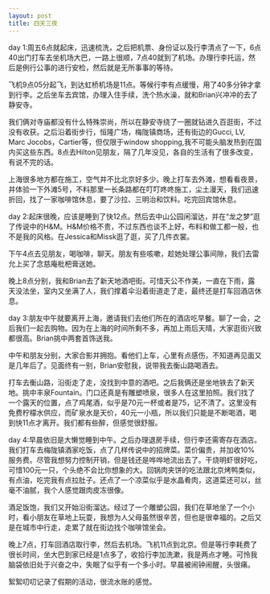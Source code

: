 ```yaml
---
layout: post
title: 四天三夜
---
```




day 1:周五6点就起床，迅速梳洗，之后把机票、身份证以及行李清点了一下，6点40出门打车去坐机场大巴，一路上很顺，7点40就到了机场。办理行李托运，然后是例行公事的进行安检，然后就是无所事事的等待。

飞机9点05分起飞，到达虹桥机场是11点。等候行李有点缓慢，用了40多分钟才拿到行李。之后坐车去宾馆，办理入住手续，洗个热水澡，就和Brian兴冲冲的去了静安寺。

我们俩对寺庙都没有什么特殊崇尚，所以在静安寺绕了一圈就钻进久百逛街，不过没有收获。之后沿着街步行，恒隆广场，梅陇镇商场，还有街边的Gucci, LV, Marc Jocobs，Cartier等，但仅限于window shopping,我不可能头脑发热到在国内买这些东西。8点去Hilton见朋友，隔了几年没见，各自的生活有了很多改变，有说不完的话。

上海很多地方都在施工，空气并不比北京好多少。晚上打车去外滩，想看看夜景，并体验一下外滩5号，不料那里一长条路都在叮叮咚咚施工，尘土漫天，我们迅速折回，找了一家咖啡馆休息，要了沙拉、三明治和饮料。吃完回宾馆休息。

day 2:起床很晚，应该是睡到了快12点。然后去中山公园闲溜达，并在“龙之梦”逛了传说中的H&M。H&M价格不贵，不过东西也谈不上好，布料和做工都一般，也不是我的风格。在Jessica和Missk逛了逛，买了几件衣裳。

下午4点去见朋友，喝咖啡，聊天。朋友有些咳嗽，趁她处理公事间隙，我们去雷允上买了念慈庵枇杷膏送她。

晚上8点分别，我和Brian去了新天地酒吧街。可惜天公不作美，一直在下雨，露天没法坐，室内又坐满了人，我们撑着伞沿着街道走了走，最终还是打车回酒店休息。

day 3:朋友中午就要离开上海，邀请我们去他们所在的酒店吃早餐。聊了一会，之后我们一起去购物。因为在上海的时间所剩不多，再加上雨后天晴，大家逛街兴致都很高。Brian挑中两套首饰送我。

中午和朋友分别，大家合影并拥抱。看他们上车，心里有点感伤，不知道再见面又是几年后了。见面终有一别，Brian安慰我，说带我去衡山路喝酒去。

打车去衡山路，沿街走了走，没找到中意的酒吧。之后我俩还是坐地铁去了新天地。挑中丰泉Fountain。门口还真是有雕塑喷泉，很多人在这里拍照。我们找了一个露天的位置，点了鸡尾酒，似乎是70元一杯或者是75，记不清了。这里没有免费柠檬水供应，而矿泉水是天价，40元一小瓶，所以我们只能是不断喝酒，喝到快11点才离开。我们都有些醉，但感觉很舒服。

day 4:早晨依旧是大懒觉睡到中午。之后办理退房手续，但行李还需寄存在酒店。我们打车去梅陇镇酒家吃饭，点了几样传说中的招牌菜。菜价偏贵，并加收10%服务费。尽管我想努力控制开销，但是钱还是哗哗地流出去了。干烧明虾很好吃，可惜100元一只，个头绝不会比你想象的大。回锅肉夹饼的吃法跟北京烤鸭类似，有点油，吃完我有点拉肚子。还点了一个凉菜似乎是水晶肴肉，这道菜还可以，丝毫不油腻，我个人感觉跟肉皮冻很像。

酒足饭饱，我们又开始沿街溜达。经过了一个雕塑公园，我们在草地坐了一个小时，看小朋友在草地上玩耍，我想为人父母虽然很辛苦，但也是很幸福的。之后又是在城市中行走，走累了就在街边找个咖啡馆坐会。

晚上7点，打车回酒店取行李，然后去机场。飞机11点到北京。但是等行李耗费了很长时间，坐大巴到家已经是1点多了，收拾行李加洗漱，我是两点才睡。可怜我脑袋依旧处于兴奋之中，失眠了似乎有一个多小时。早晨被闹钟闹醒，头很痛。

絮絮叨叨记录了假期的活动，很流水账的感觉。
